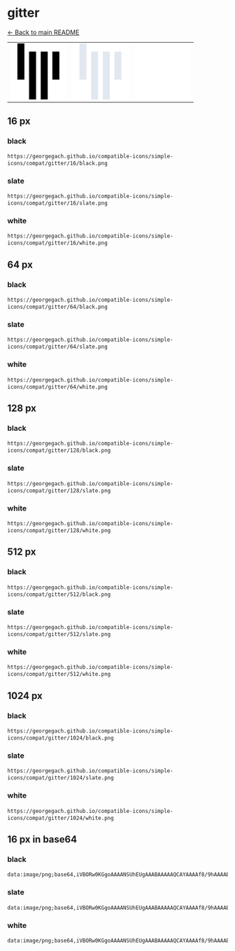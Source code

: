 # gitter

[← Back to main README](../../README.md)

<table><tr>
  <td><img src="./128/black.png" width="128" alt="gitter black icon" /></td>
  <td><img src="./128/slate.png" width="128" alt="gitter slate icon" /></td>
  <td><img src="./128/white.png" width="128" alt="gitter white icon" /></td>
</tr></table>

## 16 px

### black
```
https://georgegach.github.io/compatible-icons/simple-icons/compat/gitter/16/black.png
```

### slate
```
https://georgegach.github.io/compatible-icons/simple-icons/compat/gitter/16/slate.png
```

### white
```
https://georgegach.github.io/compatible-icons/simple-icons/compat/gitter/16/white.png
```

## 64 px

### black
```
https://georgegach.github.io/compatible-icons/simple-icons/compat/gitter/64/black.png
```

### slate
```
https://georgegach.github.io/compatible-icons/simple-icons/compat/gitter/64/slate.png
```

### white
```
https://georgegach.github.io/compatible-icons/simple-icons/compat/gitter/64/white.png
```

## 128 px

### black
```
https://georgegach.github.io/compatible-icons/simple-icons/compat/gitter/128/black.png
```

### slate
```
https://georgegach.github.io/compatible-icons/simple-icons/compat/gitter/128/slate.png
```

### white
```
https://georgegach.github.io/compatible-icons/simple-icons/compat/gitter/128/white.png
```

## 512 px

### black
```
https://georgegach.github.io/compatible-icons/simple-icons/compat/gitter/512/black.png
```

### slate
```
https://georgegach.github.io/compatible-icons/simple-icons/compat/gitter/512/slate.png
```

### white
```
https://georgegach.github.io/compatible-icons/simple-icons/compat/gitter/512/white.png
```

## 1024 px

### black
```
https://georgegach.github.io/compatible-icons/simple-icons/compat/gitter/1024/black.png
```

### slate
```
https://georgegach.github.io/compatible-icons/simple-icons/compat/gitter/1024/slate.png
```

### white
```
https://georgegach.github.io/compatible-icons/simple-icons/compat/gitter/1024/white.png
```

## 16 px in base64

### black
```
data:image/png;base64,iVBORw0KGgoAAAANSUhEUgAAABAAAAAQCAYAAAAf8/9hAAAABmJLR0QA/wD/AP+gvaeTAAAAaUlEQVQ4jWNgQIA3UEwSYEFifydVMwMDAwMTDvEGBgaGYwwMDBZQfAwqxsDAwLAXijFcgAzcGBgYLBkYGGShfEskg9WIcQHRYNQA1FjgJFIPijpkAzKJNABFHbIBq4k0AEXdwAfiwBsAAPorCyNX1C06AAAAAElFTkSuQmCC
```

### slate
```
data:image/png;base64,iVBORw0KGgoAAAANSUhEUgAAABAAAAAQCAYAAAAf8/9hAAAABmJLR0QA/wD/AP+gvaeTAAAAmUlEQVQ4je2RIQ7CQBBF30wwuOKoaOq4QzVJ71LLCfYEXIQbkHAYimBFE+pwOxhouk1Itpgavhrx/stkBt5pfd+1vu+YmdVnEOE5txwJxrneH05VazEOACYcQwjnMt+4m+8vAMU2238VqGptZlUwCgCBSlUBHMIuYn9Z+y+IM3zBjHVKYcqNBU2iIOIGQZlnpxTBlFv+iMsLXsqUKLWjMEBgAAAAAElFTkSuQmCC
```

### white
```
data:image/png;base64,iVBORw0KGgoAAAANSUhEUgAAABAAAAAQCAYAAAAf8/9hAAAABmJLR0QA/wD/AP+gvaeTAAAAeElEQVQ4je2Ruw2AMAxEL4iGIWiZgSzALmyRfZiBlmnSUz4aCyUoEklFw0lWfndPliOZgAhENapP9mdrWJK60iUQgAOYrQ4g2NsO7KUOUi2SvKTRzt7WIGl67aBFPyD/haEyk/lSwFoJyHw3wDm31aSfvu+H+D3gAo1bKQuH6SqWAAAAAElFTkSuQmCC
```

